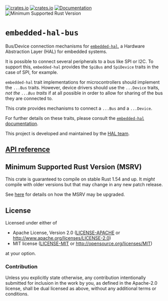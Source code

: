 [![crates.io](https://img.shields.io/crates/d/embedded-hal-bus.svg)](https://crates.io/crates/embedded-hal-bus)
[![crates.io](https://img.shields.io/crates/v/embedded-hal-bus.svg)](https://crates.io/crates/embedded-hal-bus)
[![Documentation](https://docs.rs/embedded-hal-bus/badge.svg)](https://docs.rs/embedded-hal-bus)
![Minimum Supported Rust Version](https://img.shields.io/badge/rustc-1.54+-blue.svg)

# `embedded-hal-bus`

Bus/Device connection mechanisms for [`embedded-hal`](https://crates.io/crates/embedded-hal), a Hardware Abstraction Layer (HAL) for embedded systems.

It is possible to connect several peripherals to a bus like SPI or I2C.
To support this, `embedded-hal` provides the `SpiBus` and `SpiDevice` traits in the case of SPI, for example.

`embedded-hal` trait implementations for microcontrollers should implement the `...Bus` traits.
However, device drivers should use the `...Device` traits, _not the `...Bus` traits_ if at all possible
in order to allow for sharing of the bus they are connected to.

This crate provides mechanisms to connect a `...Bus` and a `...Device`.

For further details on these traits, please consult the [`embedded-hal` documentation](https://docs.rs/embedded-hal).

This project is developed and maintained by the [HAL team](https://github.com/rust-embedded/wg#the-hal-team).

## [API reference]

[API reference]: https://docs.rs/embedded-hal-bus

## Minimum Supported Rust Version (MSRV)


This crate is guaranteed to compile on stable Rust 1.54 and up. It *might*
compile with older versions but that may change in any new patch release.

See [here](../docs/msrv.md) for details on how the MSRV may be upgraded.


## License

Licensed under either of

- Apache License, Version 2.0 ([LICENSE-APACHE](LICENSE-APACHE) or
  http://www.apache.org/licenses/LICENSE-2.0)
- MIT license ([LICENSE-MIT](LICENSE-MIT) or http://opensource.org/licenses/MIT)

at your option.

### Contribution

Unless you explicitly state otherwise, any contribution intentionally submitted
for inclusion in the work by you, as defined in the Apache-2.0 license, shall be
dual licensed as above, without any additional terms or conditions.
